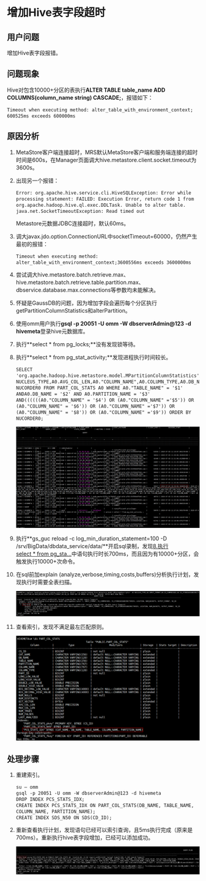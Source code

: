 # 增加Hive表字段超时<a name="mrs_03_0236"></a>

## 用户问题<a name="section13187114414467"></a>

增加Hive表字段报错。

## 问题现象<a name="section97011249184619"></a>

Hive对包含10000+分区的表执行**ALTER TABLE table\_name ADD COLUMNS\(column\_name string\) CASCADE;**，报错如下：

```
Timeout when executing method: alter_table_with_environment_context; 600525ms exceeds 600000ms
```

## 原因分析<a name="section029110184720"></a>

1.  MetaStore客户端连接超时，MRS默认MetaStore客户端和服务端连接的超时时间是600s，在Manager页面调大hive.metastore.client.socket.timeout为3600s。
2.  出现另一个报错：

    ```
    Error: org.apache.hive.service.cli.HiveSQLException: Error while processing statement: FAILED: Execution Error, return code 1 from org.apache.hadoop.hive.ql.exec.DDLTask. Unable to alter table. java.net.SocketTimeoutException: Read timed out
    ```

    Metastore元数据JDBC连接超时，默认60ms。

3.  调大javax.jdo.option.ConnectionURL中socketTimeout=60000，仍然产生最初的报错：

    ```
    Timeout when executing method: alter_table_with_environment_context;3600556ms exceeds 3600000ms
    ```

4.  尝试调大hive.metastore.batch.retrieve.max、hive.metastore.batch.retrieve.table.partition.max、dbservice.database.max.connections等参数均未能解决。
5.  怀疑是GaussDB的问题，因为增加字段会遍历每个分区执行getPartitionColumnStatistics和alterPartition。
6.  使用omm用户执行**gsql -p 20051 -U omm -W dbserverAdmin@123 -d hivemeta**登录hive元数据库。
7.  执行**select \* from pg\_locks;**没有发现锁等待。
8.  <a name="li22076248359"></a>执行**select \* from pg\_stat\_activity;**发现进程执行时间较长。

    ```
    SELECT 'org.apache.hadoop.hive.metastore.model.MPartitionColumnStatistics'AS NUCLEUS_TYPE,A0.AVG_COL_LEN,A0."COLUMN_NAME",A0.COLUMN_TYPE,A0.DB_NAME,A0.BIG_DECIMAL_HIGH_VALUE,A0.BIG_DECIMAL_LOW_VALUE,A0.DOUBLE_HIGH_VALUE,A0.DOUBLE_LOW_VALUE,A0.LAST_ANALYZED,A0.LONG_HIGH_VALUE,A0.LONG_LOW_VALUE,A0.MAX_COL_LEN,A0.NUM_DISTINCTS,A0.NUM_FALSES,A0.NUM_NULLS,A0.NUM_TRUES,A0.PARTITION_NAME,A0."TABLE_NAME",A0.CS_ID,A0.PARTITION_NAMEAS NUCORDER0 FROM PART_COL_STATS A0 WHERE A0."TABLE_NAME" = '$1' ANDA0.DB_NAME = '$2' AND A0.PARTITION_NAME = '$3' AND((((((A0."COLUMN_NAME" = '$4') OR (A0."COLUMN_NAME" ='$5')) OR (A0."COLUMN_NAME" = '$6')) OR (A0."COLUMN_NAME" ='$7')) OR (A0."COLUMN_NAME" = '$8')) OR (A0."COLUMN_NAME" ='$9')) ORDER BY NUCORDER0;
    ```

    ![](figures/zh-cn_image_0264281716.png)

9.  执行**gs\_guc reload -c log\_min\_duration\_statement=100 -D /srv/BigData/dbdata\_service/data/**开启sql录制，发现[8.执行select \* from pg\_sta...](#li22076248359)中语句执行时长700ms，而且因为有10000+分区，会触发执行10000+次命令。
10. 在sql前加explain \(analyze,verbose,timing,costs,buffers\)分析执行计划，发现执行时需要全表扫描。

    ![](figures/zh-cn_image_0264281871.png)

11. 查看索引，发现不满足最左匹配原则。

    ![](figures/zh-cn_image_0264281783.png)


## 处理步骤<a name="section123801581473"></a>

1.  重建索引。

    ```
    su – omm
    gsql -p 20051 -U omm -W dbserverAdmin@123 -d hivemeta
    DROP INDEX PCS_STATS_IDX;
    CREATE INDEX PCS_STATS_IDX ON PART_COL_STATS(DB_NAME, TABLE_NAME, COLUMN_NAME, PARTITION_NAME);
    CREATE INDEX SDS_N50 ON SDS(CD_ID);
    ```

2.  重新查看执行计划，发现语句已经可以索引查询，且5ms执行完成（原来是700ms）。重新执行hive表字段增加，已经可以添加成功。

    ![](figures/zh-cn_image_0264281767.jpg)


